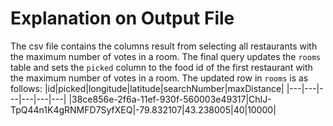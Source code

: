 # Explanation on Output File

The csv file contains the columns result from selecting all restaurants with the maximum number of votes in a room.
The final query updates the `rooms` table and sets the `picked` column to the food id of the first restaurant with the maximum number of votes in a room.
The updated row in `rooms` is as follows:
|id|picked|longitude|latitude|searchNumber|maxDistance|
|---|---|---|---|---|---|
|38ce856e-2f6a-11ef-930f-560003e49317|ChIJ-TpQ44n1K4gRNMFD7SyfXEQ|-79.832107|43.238005|40|10000|
